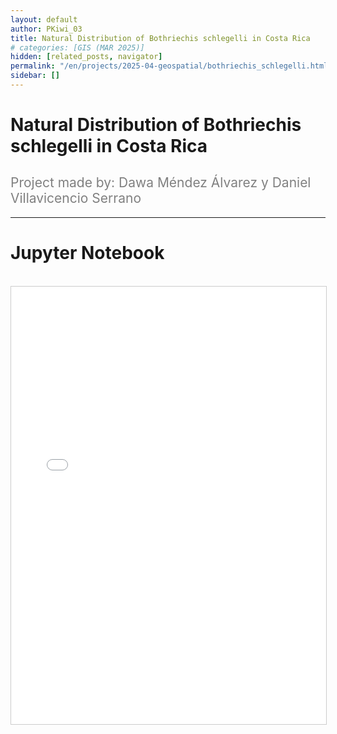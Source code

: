 ```yaml
---
layout: default
author: PKiwi_03
title: Natural Distribution of Bothriechis schlegelli in Costa Rica
# categories: [GIS (MAR 2025)]
hidden: [related_posts, navigator]
permalink: "/en/projects/2025-04-geospatial/bothriechis_schlegelli.html"
sidebar: []
---
```


# Natural Distribution of Bothriechis schlegelli in Costa Rica

<h2 style="color: gray; font-weight: normal;">
Project made by: Dawa Méndez Álvarez y Daniel Villavicencio Serrano  
</h2>

---

# Jupyter Notebook
<br>

<iframe 
    src="/assets/html/2025-04-geospatial/dawa_mendez.html" 
    width="100%" 
    height="700" 
    style="border: 1px solid #ccc;"
></iframe>